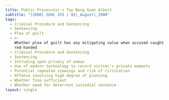 ```yaml
---
title: Public Prosecutor v Tay Beng Guan Albert
subtitle: "[2000] SGHC 155 / 01\_August\_2000"
tags:
  - Criminal Procedure and Sentencing
  - Sentencing
  - Plea of guilt
  - >-
    Whether plea of guilt has any mitigating value when accused caught
    red-handed
  - Criminal Procedure and Sentencing
  - Sentencing
  - Intruding upon privacy of woman
  - Use of modern technology to record victim\'s private moments
  - Potential repeated viewings and risk of circulation
  - Offence involving high degree of planning
  - Whether fine sufficient
  - Whether need for deterrent custodial sentence
layout: single
---
```


